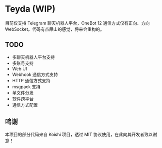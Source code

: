 # Teyda (WIP)

目前仅支持 Telegram 聊天机器人平台，OneBot 12 通信方式仅有正向、方向 WebSocket。代码有点屎山的感觉，将来会重构的。

## TODO

- 多聊天机器人平台支持
- 多账号支持
- Web UI
- Webhook 通信方式支持
- HTTP 通信方式支持
- msgpack 支持
- 单文件分发
- 软件跨平台
- 通信方式配置

## 鸣谢

本项目的部分代码来自 Koishi 项目，透过 MIT 协议使用，在此向其开发者致以谢意！